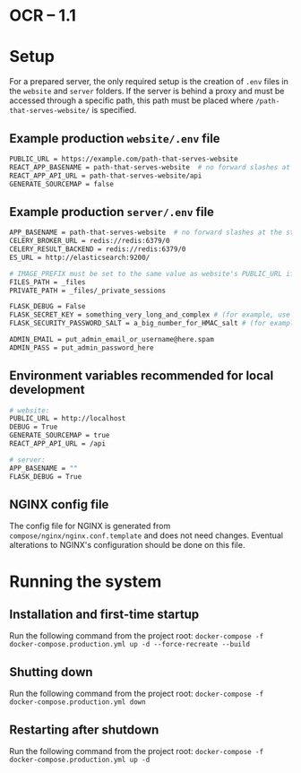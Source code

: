 # OCR – 1.1

# Setup
For a prepared server, the only required setup is the creation of `.env` files in the `website` and `server` folders. If the server is behind a proxy and must be accessed through a specific path, this path must be placed where `/path-that-serves-website/` is specified.

## Example production `website/.env` file
```sh
PUBLIC_URL = https://example.com/path-that-serves-website
REACT_APP_BASENAME = path-that-serves-website  # no forward slashes at the start or end
REACT_APP_API_URL = path-that-serves-website/api
GENERATE_SOURCEMAP = false
```

## Example production `server/.env` file
```sh
APP_BASENAME = path-that-serves-website  # no forward slashes at the start or end
CELERY_BROKER_URL = redis://redis:6379/0
CELERY_RESULT_BACKEND = redis://redis:6379/0
ES_URL = http://elasticsearch:9200/

# IMAGE_PREFIX must be set to the same value as website's PUBLIC_URL if PUBLIC_URL is not '/'
FILES_PATH = _files
PRIVATE_PATH = _files/_private_sessions

FLASK_DEBUG = False
FLASK_SECRET_KEY = something_very_long_and_complex # (for example, use python's secrets.token_hex())
FLASK_SECURITY_PASSWORD_SALT = a_big_number_for_HMAC_salt # (for example, use python's secrets.SystemRandom().getrandbits(128))

ADMIN_EMAIL = put_admin_email_or_username@here.spam
ADMIN_PASS = put_admin_password_here
```

## Environment variables recommended for local development
```sh
# website:
PUBLIC_URL = http://localhost
DEBUG = True
GENERATE_SOURCEMAP = true
REACT_APP_API_URL = /api

# server:
APP_BASENAME = ""
FLASK_DEBUG = True
```

## NGINX config file
The config file for NGINX is generated from `compose/nginx/nginx.conf.template` and does not need changes. Eventual alterations to NGINX's configuration should be done on this file.

# Running the system

## Installation and first-time startup

Run the following command from the project root:
`docker-compose -f docker-compose.production.yml up -d --force-recreate --build`

## Shutting down

Run the following command from the project root:
`docker-compose -f docker-compose.production.yml down`

## Restarting after shutdown

Run the following command from the project root:
`docker-compose -f docker-compose.production.yml up -d`
